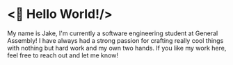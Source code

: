 # <👋 Hello World!/>
My name is Jake, I'm currently a software engineering student at General Assembly! I have always had a strong passion for crafting really cool things with nothing but hard work and my own two hands. If you like my work here, feel free to reach out and let me know!
 




